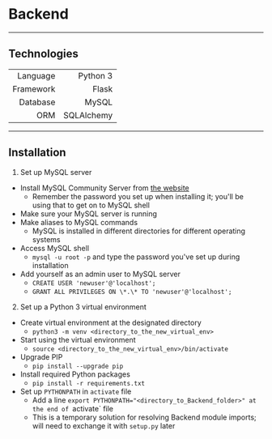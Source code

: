 # Backend
---

## Technologies
|           |            |
| ---------:|-------:    |
| Language  | Python 3   |
| Framework | Flask      |
| Database  | MySQL      |
| ORM       | SQLAlchemy |
---

## Installation
1. Set up MySQL server
- Install MySQL Community Server from [the website](https://dev.mysql.com/downloads/mysql/)
    - Remember the password you set up when installing it; you'll be using that to get on to MySQL shell
- Make sure your MySQL server is running
- Make aliases to MySQL commands
    - MySQL is installed in different directories for different operating systems
- Access MySQL shell
    - `mysql -u root -p` and type the password you've set up during installation
- Add yourself as an admin user to MySQL server
    - `CREATE USER 'newuser'@'localhost';`
    - `GRANT ALL PRIVILEGES ON \*.\* TO 'newuser'@'localhost';`
2. Set up a Python 3 virtual environment
- Create virtual environment at the designated directory
    - `python3 -m venv <directory_to_the_new_virtual_env>`
- Start using the virtual environment
    - `source <directory_to_the_new_virtual_env>/bin/activate`
- Upgrade PIP
    - `pip install --upgrade pip`
- Install required Python packages
    - `pip install -r requirements.txt`
- Set up `PYTHONPATH` in `activate` file
    - Add a line `export PYTHONPATH="<directory_to_Backend_folder>" at the end of `activate` file
    - This is a temporary solution for resolving Backend module imports; will need to exchange it with `setup.py` later
